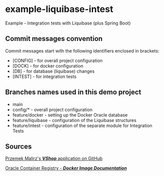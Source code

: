 # example-liquibase-intest
Example - Integration tests with Liquibase (plus Spring Boot)



## Commit messages convention
Commit messages start with the following identifiers enclosed in brackets:

* [CONFIG] - for overall project configuration
* [DOCK] - for docker configuration
* [DB] - for database (liquibase) changes
* [INTEST] - for integration tests



## Branches names used in this demo project

* main
* config/* - overall project configuration
* feature/docker - setting up the Docker Oracle database
* feature/liquibase - configuration of the Liquibase structures
* feature/intest - configuration of the separate module for Integration Tests

## Sources
[Przemek Malirz's ***VShop*** application on GitHub](https://github.com/pmalirz/vshop)

[Oracle Container Registry - ***Docker Image Documentation***](https://container-registry.oracle.com/ords/f?p=113:4:7132997386216:::4:P4_REPOSITORY,AI_REPOSITORY,AI_REPOSITORY_NAME,P4_REPOSITORY_NAME,P4_EULA_ID,P4_BUSINESS_AREA_ID:803,803,Oracle%20Database%20Express%20Edition,Oracle%20Database%20Express%20Edition,1,0&cs=3O9aDhk0TG62vtwnn1iPt8FwP9tFUTiRoYQQgB2DZFKLEoDK408DPdLm-YsbNEMVvjsmYi9_GzDvKbj2ZJKccmg)